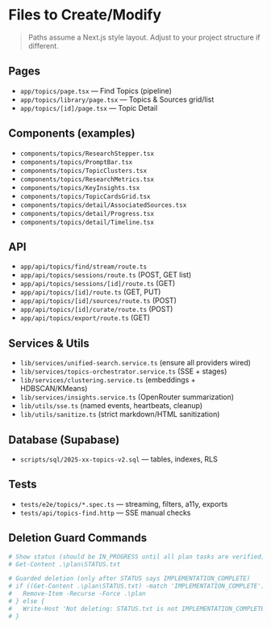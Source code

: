 # Files to Create/Modify

> Paths assume a Next.js style layout. Adjust to your project structure if different.

## Pages
- `app/topics/page.tsx` — Find Topics (pipeline)
- `app/topics/library/page.tsx` — Topics & Sources grid/list
- `app/topics/[id]/page.tsx` — Topic Detail

## Components (examples)
- `components/topics/ResearchStepper.tsx`
- `components/topics/PromptBar.tsx`
- `components/topics/TopicClusters.tsx`
- `components/topics/ResearchMetrics.tsx`
- `components/topics/KeyInsights.tsx`
- `components/topics/TopicCardsGrid.tsx`
- `components/topics/detail/AssociatedSources.tsx`
- `components/topics/detail/Progress.tsx`
- `components/topics/detail/Timeline.tsx`

## API
- `app/api/topics/find/stream/route.ts`
- `app/api/topics/sessions/route.ts` (POST, GET list)
- `app/api/topics/sessions/[id]/route.ts` (GET)
- `app/api/topics/[id]/route.ts` (GET, PUT)
- `app/api/topics/[id]/sources/route.ts` (POST)
- `app/api/topics/[id]/curate/route.ts` (POST)
- `app/api/topics/export/route.ts` (GET)

## Services & Utils
- `lib/services/unified-search.service.ts` (ensure all providers wired)
- `lib/services/topics-orchestrator.service.ts` (SSE + stages)
- `lib/services/clustering.service.ts` (embeddings + HDBSCAN/KMeans)
- `lib/services/insights.service.ts` (OpenRouter summarization)
- `lib/utils/sse.ts` (named events, heartbeats, cleanup)
- `lib/utils/sanitize.ts` (strict markdown/HTML sanitization)

## Database (Supabase)
- `scripts/sql/2025-xx-topics-v2.sql` — tables, indexes, RLS

## Tests
- `tests/e2e/topics/*.spec.ts` — streaming, filters, a11y, exports
- `tests/api/topics-find.http` — SSE manual checks

## Deletion Guard Commands
```powershell
# Show status (should be IN_PROGRESS until all plan tasks are verified)
# Get-Content .\plan\STATUS.txt

# Guarded deletion (only after STATUS says IMPLEMENTATION_COMPLETE)
# if ((Get-Content .\plan\STATUS.txt) -match 'IMPLEMENTATION_COMPLETE') {
#   Remove-Item -Recurse -Force .\plan
# } else {
#   Write-Host 'Not deleting: STATUS.txt is not IMPLEMENTATION_COMPLETE' -ForegroundColor Red
# }
```
